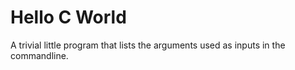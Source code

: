 # Hello C World

A trivial little program that lists the arguments used as inputs in the commandline.